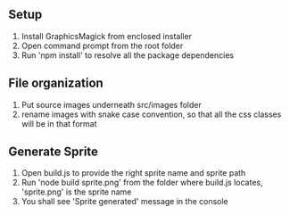 ## Setup
1. Install GraphicsMagick from enclosed installer
2. Open command prompt from the root folder
3. Run 'npm install' to resolve all the package dependencies

## File organization
1. Put source images underneath src/images folder
2. rename images with snake case convention, so that all the css classes will be in that format

## Generate Sprite
1. Open build.js to provide the right sprite name and sprite path
2. Run 'node build sprite.png' from the folder where build.js locates, 'sprite.png' is the sprite name
3. You shall see 'Sprite generated' message in the console
